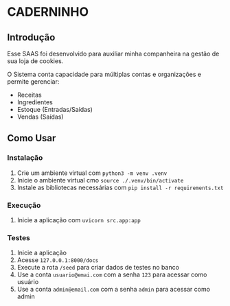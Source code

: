 # CADERNINHO

## Introdução
Esse SAAS foi desenvolvido para auxiliar minha companheira na gestão de sua loja de cookies.

O Sistema conta capacidade para múltiplas contas e organizações e permite gerenciar:
- Receitas
- Ingredientes
- Estoque (Entradas/Saídas)
- Vendas (Saídas)

## Como Usar

### Instalação
1. Crie um ambiente virtual com `python3 -m venv .venv`
2. Inicie o ambiente virtual cmo `source ./.venv/bin/activate`
3. Instale as bibliotecas necessárias com `pip install -r requirements.txt`

### Execução
1. Inicie a aplicação com `uvicorn src.app:app`

### Testes
1. Inicie a aplicação
2. Acesse `127.0.0.1:8000/docs`
3. Execute a rota `/seed` para criar dados de testes no banco
4. Use a conta `usuario@emai.com` com a senha `123` para acessar como usuário
5. Use a conta `admin@email.com` com a senha `admin` para acessar como admin

